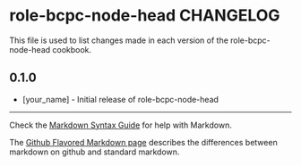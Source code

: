 role-bcpc-node-head CHANGELOG
=============================

This file is used to list changes made in each version of the role-bcpc-node-head cookbook.

0.1.0
-----
- [your_name] - Initial release of role-bcpc-node-head

- - -
Check the [Markdown Syntax Guide](http://daringfireball.net/projects/markdown/syntax) for help with Markdown.

The [Github Flavored Markdown page](http://github.github.com/github-flavored-markdown/) describes the differences between markdown on github and standard markdown.
